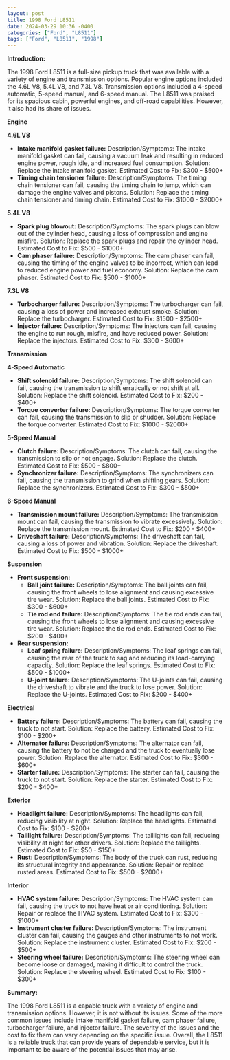 ```yaml
---
layout: post
title: 1998 Ford L8511
date: 2024-03-29 10:36 -0400
categories: ["Ford", "L8511"]
tags: ["Ford", "L8511", "1998"]
---
```

**Introduction:**

The 1998 Ford L8511 is a full-size pickup truck that was available with a variety of engine and transmission options. Popular engine options included the 4.6L V8, 5.4L V8, and 7.3L V8. Transmission options included a 4-speed automatic, 5-speed manual, and 6-speed manual. The L8511 was praised for its spacious cabin, powerful engines, and off-road capabilities. However, it also had its share of issues.

**Engine**

**4.6L V8**

* **Intake manifold gasket failure:** Description/Symptoms: The intake manifold gasket can fail, causing a vacuum leak and resulting in reduced engine power, rough idle, and increased fuel consumption. Solution: Replace the intake manifold gasket. Estimated Cost to Fix: $300 - $500+
* **Timing chain tensioner failure:** Description/Symptoms: The timing chain tensioner can fail, causing the timing chain to jump, which can damage the engine valves and pistons. Solution: Replace the timing chain tensioner and timing chain. Estimated Cost to Fix: $1000 - $2000+

**5.4L V8**

* **Spark plug blowout:** Description/Symptoms: The spark plugs can blow out of the cylinder head, causing a loss of compression and engine misfire. Solution: Replace the spark plugs and repair the cylinder head. Estimated Cost to Fix: $500 - $1000+
* **Cam phaser failure:** Description/Symptoms: The cam phaser can fail, causing the timing of the engine valves to be incorrect, which can lead to reduced engine power and fuel economy. Solution: Replace the cam phaser. Estimated Cost to Fix: $500 - $1000+

**7.3L V8**

* **Turbocharger failure:** Description/Symptoms: The turbocharger can fail, causing a loss of power and increased exhaust smoke. Solution: Replace the turbocharger. Estimated Cost to Fix: $1500 - $2500+
* **Injector failure:** Description/Symptoms: The injectors can fail, causing the engine to run rough, misfire, and have reduced power. Solution: Replace the injectors. Estimated Cost to Fix: $300 - $600+

**Transmission**

**4-Speed Automatic**

* **Shift solenoid failure:** Description/Symptoms: The shift solenoid can fail, causing the transmission to shift erratically or not shift at all. Solution: Replace the shift solenoid. Estimated Cost to Fix: $200 - $400+
* **Torque converter failure:** Description/Symptoms: The torque converter can fail, causing the transmission to slip or shudder. Solution: Replace the torque converter. Estimated Cost to Fix: $1000 - $2000+

**5-Speed Manual**

* **Clutch failure:** Description/Symptoms: The clutch can fail, causing the transmission to slip or not engage. Solution: Replace the clutch. Estimated Cost to Fix: $500 - $800+
* **Synchronizer failure:** Description/Symptoms: The synchronizers can fail, causing the transmission to grind when shifting gears. Solution: Replace the synchronizers. Estimated Cost to Fix: $300 - $500+

**6-Speed Manual**

* **Transmission mount failure:** Description/Symptoms: The transmission mount can fail, causing the transmission to vibrate excessively. Solution: Replace the transmission mount. Estimated Cost to Fix: $200 - $400+
* **Driveshaft failure:** Description/Symptoms: The driveshaft can fail, causing a loss of power and vibration. Solution: Replace the driveshaft. Estimated Cost to Fix: $500 - $1000+

**Suspension**

* **Front suspension:**
    * **Ball joint failure:** Description/Symptoms: The ball joints can fail, causing the front wheels to lose alignment and causing excessive tire wear. Solution: Replace the ball joints. Estimated Cost to Fix: $300 - $600+
    * **Tie rod end failure:** Description/Symptoms: The tie rod ends can fail, causing the front wheels to lose alignment and causing excessive tire wear. Solution: Replace the tie rod ends. Estimated Cost to Fix: $200 - $400+
* **Rear suspension:**
    * **Leaf spring failure:** Description/Symptoms: The leaf springs can fail, causing the rear of the truck to sag and reducing its load-carrying capacity. Solution: Replace the leaf springs. Estimated Cost to Fix: $500 - $1000+
    * **U-joint failure:** Description/Symptoms: The U-joints can fail, causing the driveshaft to vibrate and the truck to lose power. Solution: Replace the U-joints. Estimated Cost to Fix: $200 - $400+

**Electrical**

* **Battery failure:** Description/Symptoms: The battery can fail, causing the truck to not start. Solution: Replace the battery. Estimated Cost to Fix: $100 - $200+
* **Alternator failure:** Description/Symptoms: The alternator can fail, causing the battery to not be charged and the truck to eventually lose power. Solution: Replace the alternator. Estimated Cost to Fix: $300 - $600+
* **Starter failure:** Description/Symptoms: The starter can fail, causing the truck to not start. Solution: Replace the starter. Estimated Cost to Fix: $200 - $400+

**Exterior**

* **Headlight failure:** Description/Symptoms: The headlights can fail, reducing visibility at night. Solution: Replace the headlights. Estimated Cost to Fix: $100 - $200+
* **Taillight failure:** Description/Symptoms: The taillights can fail, reducing visibility at night for other drivers. Solution: Replace the taillights. Estimated Cost to Fix: $50 - $150+
* **Rust:** Description/Symptoms: The body of the truck can rust, reducing its structural integrity and appearance. Solution: Repair or replace rusted areas. Estimated Cost to Fix: $500 - $2000+

**Interior**

* **HVAC system failure:** Description/Symptoms: The HVAC system can fail, causing the truck to not have heat or air conditioning. Solution: Repair or replace the HVAC system. Estimated Cost to Fix: $300 - $1000+
* **Instrument cluster failure:** Description/Symptoms: The instrument cluster can fail, causing the gauges and other instruments to not work. Solution: Replace the instrument cluster. Estimated Cost to Fix: $200 - $500+
* **Steering wheel failure:** Description/Symptoms: The steering wheel can become loose or damaged, making it difficult to control the truck. Solution: Replace the steering wheel. Estimated Cost to Fix: $100 - $300+

**Summary:**

The 1998 Ford L8511 is a capable truck with a variety of engine and transmission options. However, it is not without its issues. Some of the more common issues include intake manifold gasket failure, cam phaser failure, turbocharger failure, and injector failure. The severity of the issues and the cost to fix them can vary depending on the specific issue. Overall, the L8511 is a reliable truck that can provide years of dependable service, but it is important to be aware of the potential issues that may arise.
